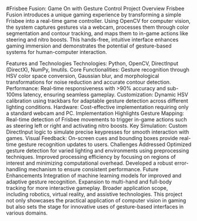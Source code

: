 #Frisbee Fusion: Game On with Gesture Control
Project Overview
Frisbee Fusion introduces a unique gaming experience by transforming a simple Frisbee into a real-time game controller. Using OpenCV for computer vision, the system captures gestures via a webcam, processes them through color segmentation and contour tracking, and maps them to in-game actions like steering and nitro boosts. This hands-free, intuitive interface enhances gaming immersion and demonstrates the potential of gesture-based systems for human-computer interaction.

Features and Technologies
Technologies: Python, OpenCV, DirectInput (DirectX), NumPy, Imutils.
Core Functionalities: Gesture recognition through HSV color space conversion, Gaussian blur, and morphological transformations for noise reduction and accurate contour detection.
Performance: Real-time responsiveness with >90% accuracy and sub-100ms latency, ensuring seamless gameplay.
Customization: Dynamic HSV calibration using trackbars for adaptable gesture detection across different lighting conditions.
Hardware: Cost-effective implementation requiring only a standard webcam and PC.
Implementation Highlights
Gesture Mapping: Real-time detection of Frisbee movements to trigger in-game actions such as steering left or right and activating nitro boosts.
Key Simulation: Custom DirectInput logic to simulate precise keypresses for smooth interaction with games.
Visual Feedback: On-screen cues and bounding boxes provide real-time gesture recognition updates to users.
Challenges Addressed
Optimized gesture detection for varied lighting and environments using preprocessing techniques.
Improved processing efficiency by focusing on regions of interest and minimizing computational overhead.
Developed a robust error-handling mechanism to ensure consistent performance.
Future Enhancements
Integration of machine learning models for improved and adaptive gesture recognition.
Expansion to multi-hand and full-body tracking for more interactive gameplay.
Broader application scope, including robotics, virtual reality, and assistive technologies.
This project not only showcases the practical application of computer vision in gaming but also sets the stage for innovative uses of gesture-based interfaces in various domains.
